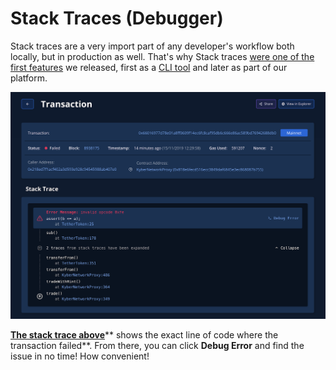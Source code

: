 # Stack Traces (Debugger)

Stack traces are a very import part of any developer's workflow both locally, but in production as well. That's why Stack traces [were one of the first features](http://blog.tenderly.co/improving-smart-contract-development-with-tenderly-and-human-readable-stack-traces/) we released, first as a [CLI tool](https://github.com/Tenderly/tenderly-cli) and later as part of our platform.

![](<../../../.gitbook/assets/image (50).png>)

[**The stack trace above**](https://dashboard.tenderly.co/tx/main/0x66016977d78e01a8ff0609f14ec6fc8caf95db6c666e86ac589bd76942688db0)** shows the exact line of code where the transaction failed**. From there, you can click **Debug Error** and find the issue in no time! How convenient!
